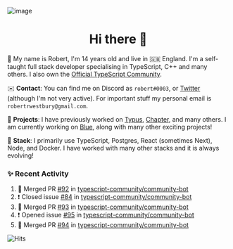 ![image](https://i.imgur.com/xBqYfL7.jpg)

<h1 align="center">Hi there 👋</h1>

🚀 My name is Robert, I'm 14 years old and live in 🇬🇧 England. I'm a self-taught full stack developer specialising in TypeScript, C++ and many others. I also own the [Official TypeScript Community](https://discord.gg/typescript).

✉️ **Contact**: You can find me on Discord as `robert#0003`, or [Twitter](https://twitter.com/robertwestburyz) (although I'm not very active). For important stuff my personal email is `robertrwestbury@gmail.com`.

🚧 **Projects**: I have previously worked on [Typus](https://github.com/typusio), [Chapter](https://github.com/freecodecamp/chapter), and many others. I am currently working on [Blue](https://github.com/tryblue), along with many other exciting projects!

🥞 **Stack**: I primarily use TypeScript, Postgres, React (sometimes Next), Node, and Docker. I have worked with many other stacks and it is always evolving!

### ✨ Recent Activity

<!--START_SECTION:activity-->
1. 🎉 Merged PR [#92](https://github.com/typescript-community/community-bot/pull/92) in [typescript-community/community-bot](https://github.com/typescript-community/community-bot)
2. ❗️ Closed issue [#84](https://github.com/typescript-community/community-bot/issues/84) in [typescript-community/community-bot](https://github.com/typescript-community/community-bot)
3. 🎉 Merged PR [#93](https://github.com/typescript-community/community-bot/pull/93) in [typescript-community/community-bot](https://github.com/typescript-community/community-bot)
4. ❗️ Opened issue [#95](https://github.com/typescript-community/community-bot/issues/95) in [typescript-community/community-bot](https://github.com/typescript-community/community-bot)
5. 🎉 Merged PR [#94](https://github.com/typescript-community/community-bot/pull/94) in [typescript-community/community-bot](https://github.com/typescript-community/community-bot)
<!--END_SECTION:activity-->

![Hits](https://hitcounter.pythonanywhere.com/count/tag.svg?url=https%3A%2F%2Fgithub.com%2Frobertwestbury)
